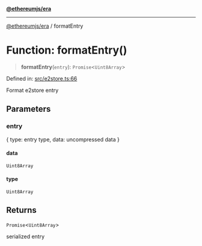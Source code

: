 [**@ethereumjs/era**](../README.md)

***

[@ethereumjs/era](../README.md) / formatEntry

# Function: formatEntry()

> **formatEntry**(`entry`): `Promise`\<`Uint8Array`\>

Defined in: [src/e2store.ts:66](https://github.com/Dargon789/ethereumjs-monorepo/blob/master/packages/era/src/e2store.ts#L66)

Format e2store entry

## Parameters

### entry

{ type: entry type, data: uncompressed data }

#### data

`Uint8Array`

#### type

`Uint8Array`

## Returns

`Promise`\<`Uint8Array`\>

serialized entry
